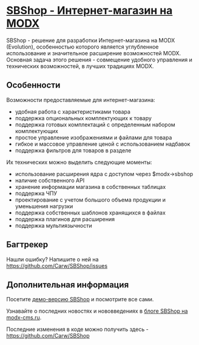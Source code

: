 [SBShop - Интернет-магазин на MODX](https://github.com/Carw/SBShop)
=================

SBShop - решение для разработки Интернет-магазина на MODX (Evolution), особенностью которого является углубленное использование и значительное расширение возможностей MODX. Основная задача этого решения - совмещение удобного управления и технических возможностей, в лучших традициях MODX.

Особенности
-----------

Возможности предоставляемые для интернет-магазина:

* удобная работа с характеристиками товара
* поддержка опциональных комплектующих к товару
* поддержка готовых комплектаций с определенным набором комплектующих
* простое управление изображениями и файлами для товара
* гибкое и массовое управление ценой с использованием надбавок
* поддержка фильтров для товаров в разделе

Их технических можно выделить следующие моменты:

* использование расширения ядра с доступом через $modx->sbshop
* наличие собственного API
* хранение информации магазина в собственных таблицах
* поддержка ЧПУ
* проектирование с учетом большого объема продукции и уменьшения нагрузки
* поддержка собственных шаблонов хранящихся в файлах
* поддержка плагинов для расширения
* поддержка мультиязычности

Багтрекер
---------

Нашли ошибку? Напишите о ней на https://github.com/Carw/SBShop/issues

Дополнительная информация
-------------------------

Посетите [демо-версию SBShop](http://sbshop.modx-demo.ru) и посмотрите все сами.

Узнавайте о последних новостях и нововведениях в [блоге SBShop на modx-cms.ru](http://community.modx-cms.ru/blog/sbshop/).

Последние изменения в коде можно получить здесь - https://github.com/Carw/SBShop